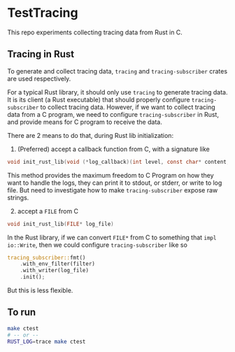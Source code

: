 # TestTracing
This repo experiments collecting tracing data from Rust in C.

## Tracing in Rust

To generate and collect tracing data, `tracing` and `tracing-subscriber` crates are used respectively.

For a typical Rust library, it should only use `tracing` to generate tracing data. It is its client (a Rust executable) that should properly configure `tracing-subscriber` to collect tracing data. However, if we want to collect tracing data from a C program, we need to configure `tracing-subscriber` in Rust, and provide means for C program to receive the data.

There are 2 means to do that, during Rust lib initialization:
1. (Preferred) accept a callback function from C, with a signature like
```C
void init_rust_lib(void (*log_callback)(int level, const char* content, ...))
```

This method provides the maximum freedom to C Program on how they want to handle the logs, they can print it to stdout, or stderr, or write to log file. But need to investigate how to make `tracing-subscriber` expose raw strings.

2. accept a `FILE` from C
```C
void init_rust_lib(FILE* log_file)
```

In the Rust library, if we can convert `FILE*` from C to something that `impl io::Write`, then we could configure `tracing-subscriber` like so

```Rust
tracing_subscriber::fmt()
    .with_env_filter(filter)
    .with_writer(log_file)
    .init();
```

But this is less flexible.

## To run
```bash
make ctest
# -- or --
RUST_LOG=trace make ctest
```

